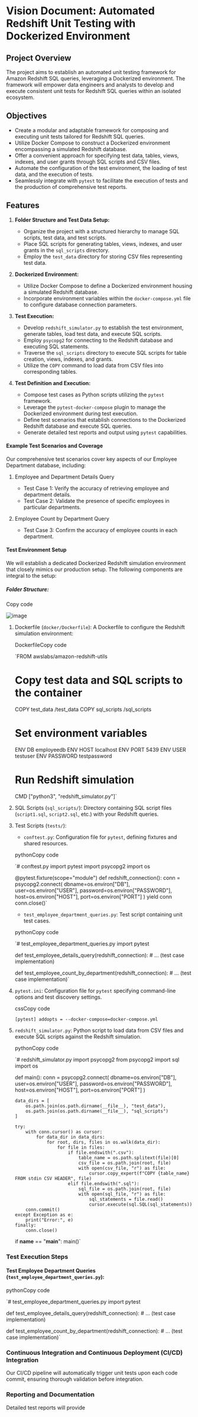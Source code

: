 # Vision Document: Automated Redshift Unit Testing with Dockerized Environment

## Project Overview

The project aims to establish an automated unit testing framework for Amazon Redshift SQL queries, leveraging a Dockerized environment. The framework will empower data engineers and analysts to develop and execute consistent unit tests for Redshift SQL queries within an isolated ecosystem.

## Objectives

- Create a modular and adaptable framework for composing and executing unit tests tailored for Redshift SQL queries.
- Utilize Docker Compose to construct a Dockerized environment encompassing a simulated Redshift database.
- Offer a convenient approach for specifying test data, tables, views, indexes, and user grants through SQL scripts and CSV files.
- Automate the configuration of the test environment, the loading of test data, and the execution of tests.
- Seamlessly integrate with `pytest` to facilitate the execution of tests and the production of comprehensive test reports.

## Features

1. **Folder Structure and Test Data Setup:**

   - Organize the project with a structured hierarchy to manage SQL scripts, test data, and test scripts.
   - Place SQL scripts for generating tables, views, indexes, and user grants in the `sql_scripts` directory.
   - Employ the `test_data` directory for storing CSV files representing test data.

2. **Dockerized Environment:**

   - Utilize Docker Compose to define a Dockerized environment housing a simulated Redshift database.
   - Incorporate environment variables within the `docker-compose.yml` file to configure database connection parameters.

3. **Test Execution:**

   - Develop `redshift_simulator.py` to establish the test environment, generate tables, load test data, and execute SQL scripts.
   - Employ `psycopg2` for connecting to the Redshift database and executing SQL statements.
   - Traverse the `sql_scripts` directory to execute SQL scripts for table creation, views, indexes, and grants.
   - Utilize the `COPY` command to load data from CSV files into corresponding tables.

4. **Test Definition and Execution:**

   - Compose test cases as Python scripts utilizing the `pytest` framework.
   - Leverage the `pytest-docker-compose` plugin to manage the Dockerized environment during test execution.
   - Define test scenarios that establish connections to the Dockerized Redshift database and execute SQL queries.
   - Generate detailed test reports and output using `pytest` capabilities.

#### Example Test Scenarios and Coverage

Our comprehensive test scenarios cover key aspects of our Employee Department database, including:

1.  Employee and Department Details Query

    -   Test Case 1: Verify the accuracy of retrieving employee and department details.
    -   Test Case 2: Validate the presence of specific employees in particular departments.
2.  Employee Count by Department Query

    -   Test Case 3: Confirm the accuracy of employee counts in each department.

#### Test Environment Setup

We will establish a dedicated Dockerized Redshift simulation environment that closely mimics our production setup. The following components are integral to the setup:

##### Folder Structure:

Copy code

![image](https://github.com/curious-shobhit/unit_test/assets/57742116/0ea0ab43-83d0-4f81-8a74-54506d228b47)


1.  Dockerfile (`docker/Dockerfile`): A Dockerfile to configure the Redshift simulation environment:

    DockerfileCopy code

    `FROM awslabs/amazon-redshift-utils

    # Copy test data and SQL scripts to the container
    COPY test_data /test_data
    COPY sql_scripts /sql_scripts

    # Set environment variables
    ENV DB employeedb
    ENV HOST localhost
    ENV PORT 5439
    ENV USER testuser
    ENV PASSWORD testpassword

    # Run Redshift simulation
    CMD ["python3", "redshift_simulator.py"]`

2.  SQL Scripts (`sql_scripts/`): Directory containing SQL script files (`script1.sql`, `script2.sql`, etc.) with your Redshift queries.

3.  Test Scripts (`tests/`):

    -   `conftest.py`: Configuration file for `pytest`, defining fixtures and shared resources.

    pythonCopy code

    `# conftest.py
    import pytest
    import psycopg2
    import os

    @pytest.fixture(scope="module")
    def redshift_connection():
        conn = psycopg2.connect(
            dbname=os.environ["DB"],
            user=os.environ["USER"],
            password=os.environ["PASSWORD"],
            host=os.environ["HOST"],
            port=os.environ["PORT"]
        )
        yield conn
        conn.close()`

    -   `test_employee_department_queries.py`: Test script containing unit test cases.

    pythonCopy code

    `# test_employee_department_queries.py
    import pytest

    def test_employee_details_query(redshift_connection):
        # ... (test case implementation)

    def test_employee_count_by_department(redshift_connection):
        # ... (test case implementation)`

4.  `pytest.ini`: Configuration file for `pytest` specifying command-line options and test discovery settings.

    cssCopy code

    `[pytest]
    addopts = --docker-compose=docker-compose.yml`

5.  `redshift_simulator.py`: Python script to load data from CSV files and execute SQL scripts against the Redshift simulation.

    pythonCopy code

    `# redshift_simulator.py
    import psycopg2
    from psycopg2 import sql
    import os

    def main():
        conn = psycopg2.connect(
            dbname=os.environ["DB"],
            user=os.environ["USER"],
            password=os.environ["PASSWORD"],
            host=os.environ["HOST"],
            port=os.environ["PORT"]
        )

        data_dirs = [
            os.path.join(os.path.dirname(__file__), "test_data"),
            os.path.join(os.path.dirname(__file__), "sql_scripts")
        ]

        try:
            with conn.cursor() as cursor:
                for data_dir in data_dirs:
                    for root, dirs, files in os.walk(data_dir):
                        for file in files:
                            if file.endswith(".csv"):
                                table_name = os.path.splitext(file)[0]
                                csv_file = os.path.join(root, file)
                                with open(csv_file, "r") as file:
                                    cursor.copy_expert(f"COPY {table_name} FROM stdin CSV HEADER", file)
                            elif file.endswith(".sql"):
                                sql_file = os.path.join(root, file)
                                with open(sql_file, "r") as file:
                                    sql_statements = file.read()
                                    cursor.execute(sql.SQL(sql_statements))
            conn.commit()
        except Exception as e:
            print("Error:", e)
        finally:
            conn.close()

    if __name__ == "__main__":
        main()`

### Test Execution Steps

#### Test Employee Department Queries (`test_employee_department_queries.py`):

pythonCopy code

`# test_employee_department_queries.py
import pytest

def test_employee_details_query(redshift_connection):
    # ... (test case implementation)

def test_employee_count_by_department(redshift_connection):
    # ... (test case implementation)`

### Continuous Integration and Continuous Deployment (CI/CD) Integration

Our CI/CD pipeline will automatically trigger unit tests upon each code commit, ensuring thorough validation before integration.

### Reporting and Documentation

Detailed test reports will provide
